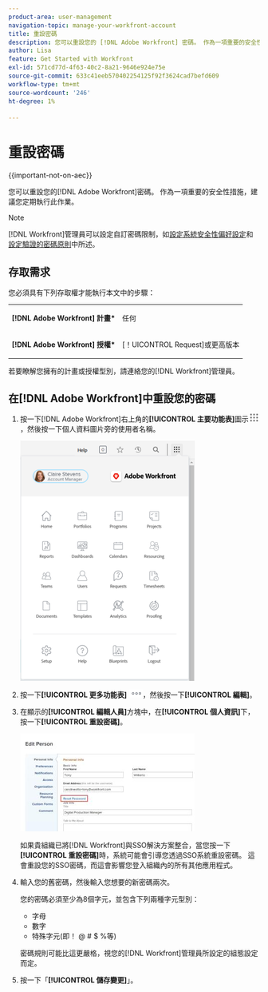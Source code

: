 ```yaml
---
product-area: user-management
navigation-topic: manage-your-workfront-account
title: 重設密碼
description: 您可以重設您的 [!DNL Adobe Workfront] 密碼。 作為一項重要的安全性措施，建議您定期執行此作業。
author: Lisa
feature: Get Started with Workfront
exl-id: 571cd77d-4f63-40c2-8a21-9646e924e75e
source-git-commit: 633c41eeb570402254125f92f3624cad7befd609
workflow-type: tm+mt
source-wordcount: '246'
ht-degree: 1%

---
```


# 重設密碼

{{important-not-on-aec}}

您可以重設您的[!DNL Adobe Workfront]密碼。 作為一項重要的安全性措施，建議您定期執行此作業。

>[!NOTE]
>
>[!DNL Workfront]管理員可以設定自訂密碼限制，如[設定系統安全性偏好設定](../../../administration-and-setup/manage-workfront/security/configure-security-preferences.md)和[設定驗證的密碼原則](../../../administration-and-setup/manage-workfront/security/configure-password-policies-authentication.md)中所述。
>
><!-- [!DNL Workfront] administrator can also reset your password in an Enhanced Authentication enabled environment. For more information, see [Reset a user's password with Enhanced Authentication](../../../workfront-basics/manage-your-account-and-profile/managing-your-workfront-account/reset-user-password-eauth.md).-->

## 存取需求

您必須具有下列存取權才能執行本文中的步驟：

<table style="table-layout:auto"> 
 <col> 
 </col> 
 <col> 
 </col> 
 <tbody> 
  <tr> 
   <td role="rowheader"><strong>[!DNL Adobe Workfront] 計畫*</strong></td> 
   <td> <p>任何</p> </td> 
  </tr> 
  <tr> 
   <td role="rowheader"><strong>[!DNL Adobe Workfront] 授權*</strong></td> 
   <td> <p>[！UICONTROL Request]或更高版本</p> </td> 
  </tr> 
 </tbody> 
</table>

若要瞭解您擁有的計畫或授權型別，請連絡您的[!DNL Workfront]管理員。

## 在[!DNL Adobe Workfront]中重設您的密碼

1. 按一下[!DNL Adobe Workfront]右上角的&#x200B;**[!UICONTROL 主要功能表]**&#x200B;圖示![](assets/main-menu-icon.png)，然後按一下個人資料圖片旁的使用者名稱。

   ![開啟主功能表並選取您的使用者名稱。](assets/main-menu-options-350x481.png)

1. 按一下&#x200B;**[!UICONTROL 更多功能表]** ![](assets/more-icon.png)，然後按一下&#x200B;**[!UICONTROL 編輯]**。

1. 在顯示的&#x200B;**[!UICONTROL 編輯人員]**&#x200B;方塊中，在&#x200B;**[!UICONTROL 個人資訊]**&#x200B;下，按一下&#x200B;**[!UICONTROL 重設密碼]**。

   ![](assets/edit-person-box-350x196.jpg)

   如果貴組織已將[!DNL Workfront]與SSO解決方案整合，當您按一下&#x200B;**[!UICONTROL 重設密碼]**&#x200B;時，系統可能會引導您透過SSO系統重設密碼。 這會重設您的SSO密碼，而這會影響您登入組織內的所有其他應用程式。

1. 輸入您的舊密碼，然後輸入您想要的新密碼兩次。

   您的密碼必須至少為8個字元，並包含下列兩種字元型別：

   * 字母
   * 數字
   * 特殊字元(即！ @ # $ %等)

   密碼規則可能比這更嚴格，視您的[!DNL Workfront]管理員所設定的組態設定而定。

1. 按一下「**[!UICONTROL 儲存變更]**」。
